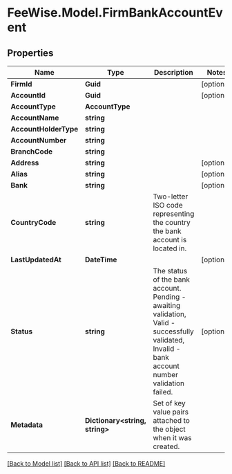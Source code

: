 # FeeWise.Model.FirmBankAccountEvent

## Properties

Name | Type | Description | Notes
------------ | ------------- | ------------- | -------------
**FirmId** | **Guid** |  | [optional] 
**AccountId** | **Guid** |  | [optional] 
**AccountType** | **AccountType** |  | 
**AccountName** | **string** |  | 
**AccountHolderType** | **string** |  | 
**AccountNumber** | **string** |  | 
**BranchCode** | **string** |  | 
**Address** | **string** |  | [optional] 
**Alias** | **string** |  | [optional] 
**Bank** | **string** |  | [optional] 
**CountryCode** | **string** | Two-letter ISO code representing the country the bank account is located in. | 
**LastUpdatedAt** | **DateTime** |  | [optional] 
**Status** | **string** | The status of the bank account. Pending - awaiting validation, Valid - successfully validated, Invalid - bank account number validation failed. | [optional] 
**Metadata** | **Dictionary&lt;string, string&gt;** | Set of key value pairs attached to the object when it was created. | 

[[Back to Model list]](../README.md#documentation-for-models) [[Back to API list]](../README.md#documentation-for-api-endpoints) [[Back to README]](../README.md)

